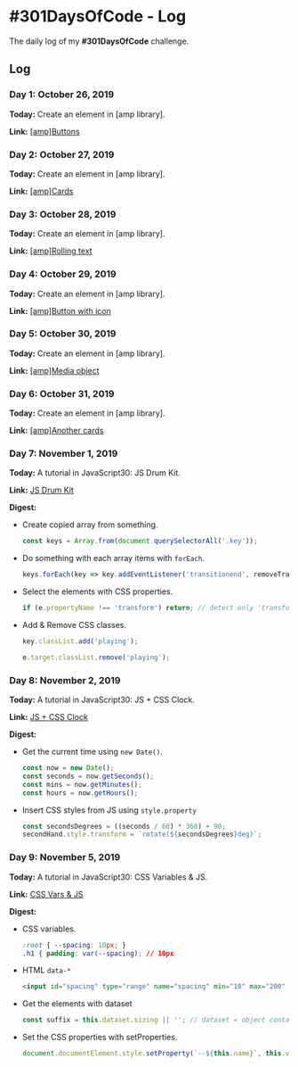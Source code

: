 # #301DaysOfCode - Log
The daily log of my **#301DaysOfCode** challenge.

## Log

### Day 1: October 26, 2019
**Today:** Create an element in [amp library].

**Link:**  [[amp]Buttons](https://codepen.io/siikheaw/pen/JjjJPza)

### Day 2: October 27, 2019
**Today:** Create an element in [amp library].

**Link:** [[amp]Cards](https://codepen.io/siikheaw/pen/yLLXbQg)

### Day 3: October 28, 2019
**Today:** Create an element in [amp library].

**Link:** [[amp]Rolling text](https://codepen.io/siikheaw/pen/KKKqRQJ)

### Day 4: October 29, 2019
**Today:** Create an element in [amp library].

**Link:** [[amp]Button with icon](https://codepen.io/siikheaw/pen/zYYzVbe)

### Day 5: October 30, 2019
**Today:** Create an element in [amp library].

**Link:** [[amp]Media object](https://codepen.io/siikheaw/pen/WNNEgGd)

### Day 6: October 31, 2019
**Today:** Create an element in [amp library].

**Link:** [[amp]Another cards](https://codepen.io/siikheaw/pen/WNNXGMZ)

### Day 7: November 1, 2019
**Today:** A tutorial in JavaScript30: JS Drum Kit.

**Link:** [JS Drum Kit](https://codepen.io/siikheaw/pen/BaaYeRp)

**Digest:**  
- Create copied array from something.
  ```js
  const keys = Array.from(document.querySelectorAll('.key'));
  ```
- Do something with each array items with ``forEach``.
  ```js
  keys.forEach(key => key.addEventListener('transitionend', removeTransition));
  ```
- Select the elements with CSS properties.
  ```js
  if (e.propertyName !== 'transform') return; // detect only 'transform' property
  ```
- Add & Remove CSS classes.
  ```js
  key.classList.add('playing');
  ```
  ```js
  e.target.classList.remove('playing');
  ```

### Day 8: November 2, 2019
**Today:** A tutorial in JavaScript30: JS + CSS Clock.

**Link:** [JS + CSS Clock](https://codepen.io/siikheaw/pen/ExxQzbM?editors=0110)

**Digest:**
- Get the current time using ``new Date()``.  
  ```js
  const now = new Date();
  const seconds = now.getSeconds();
  const mins = now.getMinutes();
  const hours = now.getHours();
  ```
- Insert CSS styles from JS using ``style.property``
  ```js
  const secondsDegrees = ((seconds / 60) * 360) + 90;
  secondHand.style.transform = `rotate(${secondsDegrees}deg)`;
  ```
  
### Day 9: November 5, 2019
**Today:** A tutorial in JavaScript30: CSS Variables & JS.

**Link:** [CSS Vars & JS](https://codepen.io/siikheaw/pen/vYYRBvK)

**Digest:**  
- CSS variables.
  ```css
  :root { --spacing: 10px; }
  .h1 { padding: var(--spacing); // 10px
  ```

- HTML ``data-*``
  ```html
  <input id="spacing" type="range" name="spacing" min="10" max="200" value="10" data-sizing="px">
  ```

- Get the elements with dataset
  ```js
  const suffix = this.dataset.sizing || ''; // dataset = object contains data-*
  ```

- Set the CSS properties with setProperties.
  ```js
  document.documentElement.style.setProperty(`--${this.name}`, this.value + suffix);
  ```







